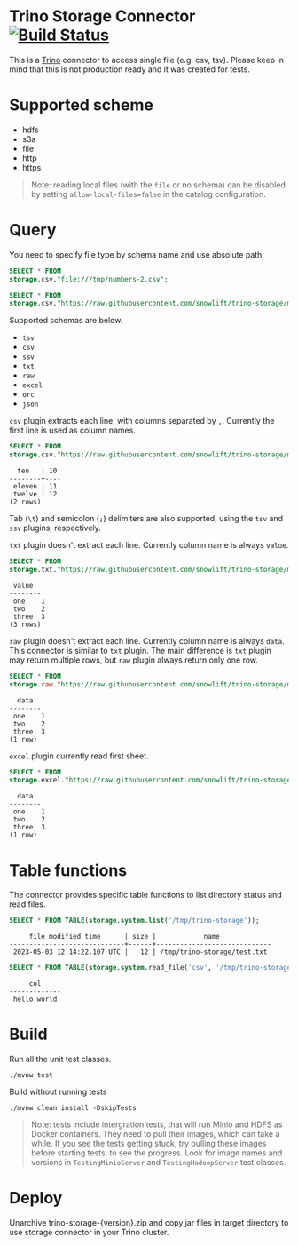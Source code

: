 # Trino Storage Connector [![Build Status](https://github.com/snowlift/trino-storage/workflows/CI/badge.svg)](https://github.com/snowlift/trino-storage/actions?query=workflow%3ACI+event%3Apush+branch%3Amaster)
This is a [Trino](http://trino.io/) connector to access single file (e.g. csv, tsv). Please keep in mind that this is not production ready and it was created for tests.

# Supported scheme
- hdfs
- s3a
- file
- http
- https

> Note: reading local files (with the `file` or no schema) can be disabled by setting `allow-local-files=false` in the catalog configuration.

# Query
You need to specify file type by schema name and use absolute path.
```sql
SELECT * FROM
storage.csv."file:///tmp/numbers-2.csv";

SELECT * FROM
storage.csv."https://raw.githubusercontent.com/snowlift/trino-storage/master/src/test/resources/example-data/numbers-2.csv";
``` 

Supported schemas are below.
- `tsv`
- `csv`
- `ssv`
- `txt`
- `raw`
- `excel`
- `orc`
- `json`

`csv` plugin extracts each line, with columns separated by `,`. Currently the first line is used as column names.
```sql
SELECT * FROM
storage.csv."https://raw.githubusercontent.com/snowlift/trino-storage/master/src/test/resources/example-data/numbers-2.csv";
```
```
  ten   | 10 
--------+----
 eleven | 11 
 twelve | 12
(2 rows)
```

Tab (`\t`) and semicolon (`;`) delimiters are also supported, using the `tsv` and `ssv` plugins, respectively.

`txt` plugin doesn't extract each line. Currently column name is always `value`.
```sql
SELECT * FROM
storage.txt."https://raw.githubusercontent.com/snowlift/trino-storage/master/src/test/resources/example-data/numbers.tsv";
``` 
```
 value  
--------
 one    1   
 two    2   
 three  3
(3 rows)
```

`raw` plugin doesn't extract each line. Currently column name is always `data`. This connector is similar to `txt` plugin. 
The main difference is `txt` plugin may return multiple rows, but `raw` plugin always return only one row.
```sql
SELECT * FROM
storage.raw."https://raw.githubusercontent.com/snowlift/trino-storage/master/src/test/resources/example-data/numbers.tsv";
``` 
```
  data  
--------
 one    1   
 two    2   
 three  3 
(1 row)
```

`excel` plugin currently read first sheet.
```sql
SELECT * FROM
storage.excel."https://raw.githubusercontent.com/snowlift/trino-storage/master/src/test/resources/example-data/sample.xlsx";
``` 
```
  data  
--------
 one    1   
 two    2   
 three  3 
(1 row)
```

# Table functions

The connector provides specific table functions to list directory status and read files.
```sql
SELECT * FROM TABLE(storage.system.list('/tmp/trino-storage'));
```
```
     file_modified_time      | size |            name
-----------------------------+------+-----------------------------
 2023-05-03 12:14:22.107 UTC |   12 | /tmp/trino-storage/test.txt
```

```sql
SELECT * FROM TABLE(storage.system.read_file('csv', '/tmp/trino-storage/test.txt'));
```
```
     col
-------------
 hello world
```

# Build
Run all the unit test classes.
```
./mvnw test
```

Build without running tests
```
./mvnw clean install -DskipTests
```

> Note: tests include intergration tests, that will run Minio and HDFS as Docker containers. They need to pull their images,
> which can take a while. If you see the tests getting stuck, try pulling these images before starting tests, to see the progress.
> Look for image names and versions in `TestingMinioServer` and `TestingHadoopServer` test classes.

# Deploy
Unarchive trino-storage-{version}.zip and copy jar files in target directory to use storage connector in your Trino cluster.
